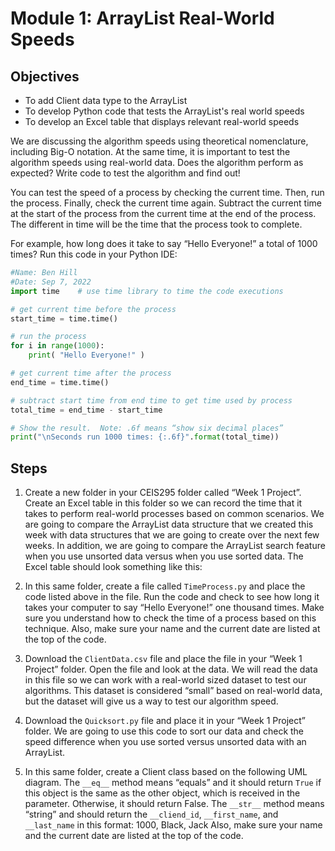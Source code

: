 # Module 1: ArrayList Real-World Speeds

## Objectives

- To add Client data type to the ArrayList
- To develop Python code that tests the ArrayList's real world speeds
- To develop an Excel table that displays relevant real-world speeds

We are discussing the algorithm speeds using theoretical nomenclature, including Big-O notation. At the same time, it is important to test the algorithm speeds using real-world data.  Does the algorithm perform as expected?  Write code to test the algorithm and find out!

You can test the speed of a process by checking the current time.  Then, run the process.  Finally, check the current time again.  Subtract the current time at the start of the process from the current time at the end of the process.  The different in time will be the time that the process took to complete.

For example, how long does it take to say “Hello Everyone!” a total of 1000 times?  Run this code in your Python IDE:

```py
#Name: Ben Hill
#Date: Sep 7, 2022
import time    # use time library to time the code executions

# get current time before the process
start_time = time.time()

# run the process
for i in range(1000):
    print( "Hello Everyone!" )

# get current time after the process
end_time = time.time()

# subtract start time from end time to get time used by process
total_time = end_time - start_time

# Show the result.  Note: .6f means “show six decimal places”
print("\nSeconds run 1000 times: {:.6f}".format(total_time))
```

## Steps

1. Create a new folder in your CEIS295 folder called “Week 1 Project”. Create an Excel table in this folder so we can record the time that it takes to perform real-world processes based on common scenarios. We are going to compare the ArrayList data structure that we created this week with data structures that we are going to create over the next few weeks. In addition, we are going to compare the ArrayList search feature when you use unsorted data versus when you use sorted data. The Excel table should look something like this:

2. In this same folder, create a file called `TimeProcess.py` and place the code listed above in the file. Run the code and check to see how long it takes your computer to say “Hello Everyone!” one thousand times. Make sure you understand how to check the time of a process based on this technique. Also, make sure your name and the current date are listed at the top of the code.

3.	Download the `ClientData.csv` file and place the file in your “Week 1 Project” folder. Open the file and look at the data. We will read the data in this file so we can work with a real-world sized dataset to test our algorithms. This dataset is considered “small” based on real-world data, but the dataset will give us a way to test our algorithm speed.

4.	Download the `Quicksort.py` file and place it in your “Week 1 Project” folder. We are going to use this code to sort our data and check the speed difference when you use sorted versus unsorted data with an ArrayList.

5.	In this same folder, create a Client class based on the following UML diagram. The `__eq__` method means “equals” and it should return `True` if this object is the same as the other object, which is received in the parameter. Otherwise, it should return False. The `__str__` method means “string” and should return the `__cliend_id`, `__first_name`, and `__last_name` in this format:  1000, Black, Jack
Also, make sure your name and the current date are listed at the top of the code.
